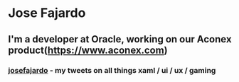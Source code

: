 # Jose Fajardo


## I'm a developer at Oracle, working on our Aconex product(https://www.aconex.com)

### [josefajardo](https://twitter.com/josefajardo/) - my tweets on all things xaml / ui / ux / gaming
